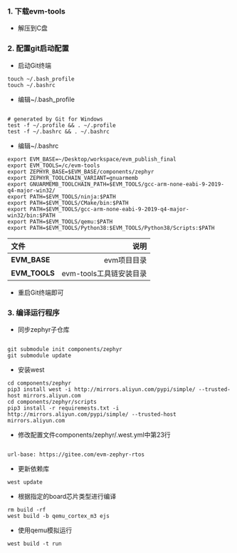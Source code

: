 ### 1. 下载evm-tools

+ 解压到C盘


### 2. 配置git启动配置


+ 启动Git终端

```
touch ~/.bash_profile
touch ~/.bashrc

```

+ 编辑~/.bash_profile

```

# generated by Git for Windows
test -f ~/.profile && . ~/.profile
test -f ~/.bashrc && . ~/.bashrc

```

+ 编辑~/.bashrc


```
export EVM_BASE=~/Desktop/workspace/evm_publish_final
export EVM_TOOLS=/c/evm-tools
export ZEPHYR_BASE=$EVM_BASE/components/zephyr
export ZEPHYR_TOOLCHAIN_VARIANT=gnuarmemb
export GNUARMEMB_TOOLCHAIN_PATH=$EVM_TOOLS/gcc-arm-none-eabi-9-2019-q4-major-win32/
export PATH=$EVM_TOOLS/ninja:$PATH
export PATH=$EVM_TOOLS/CMake/bin:$PATH
export PATH=$EVM_TOOLS/gcc-arm-none-eabi-9-2019-q4-major-win32/bin:$PATH
export PATH=$EVM_TOOLS/qemu:$PATH
export PATH=$EVM_TOOLS/Python38:$EVM_TOOLS/Python38/Scripts:$PATH

```

| 文件      |    说明|
| :-------- | --------:|
| **EVM_BASE**| evm项目目录 |
| **EVM_TOOLS**| evm-tools工具链安装目录 |

+ 重启Git终端即可


### 3. 编译运行程序

+ 同步zephyr子仓库

```

git submodule init components/zephyr
git submodule update
```

+ 安装west

```
cd components/zephyr
pip3 install west -i http://mirrors.aliyun.com/pypi/simple/ --trusted-host mirrors.aliyun.com
cd components/zephyr/scripts
pip3 install -r requiremests.txt -i http://mirrors.aliyun.com/pypi/simple/ --trusted-host mirrors.aliyun.com
```

+ 修改配置文件components/zephyr/.west.yml中第23行

```

url-base: https://gitee.com/evm-zephyr-rtos

```

+  更新依赖库

```
west update
```

+ 根据指定的board芯片类型进行编译

```
rm build -rf
west build -b qemu_cortex_m3 ejs

```

+ 使用qemu模拟运行

```
west build -t run
```
